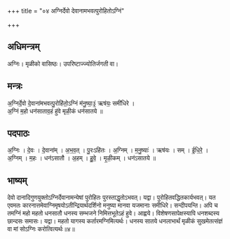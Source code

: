 +++
title = "०४ अग्निर्देवो देवानामभवत्पुरोहितोऽग्निं"

+++
## अधिमन्त्रम्
अग्निः। मृळीको वासिष्ठः। उपरिष्टाज्ज्योतिर्जगती वा।

## मन्त्रः
अ॒ग्निर्दे॒वो दे॒वाना॑मभवत्पु॒रोहि॑तो॒ऽग्निं म॑नु॒ष्या॒३॒॑ ऋष॑यः॒ समी॑धिरे ।  
अ॒ग्निं म॒हो धन॑साताव॒हं हु॑वे मृळी॒कं धन॑सातये ॥

## पदपाठः
अ॒ग्निः । दे॒वः । दे॒वाना॑म् । अ॒भ॒व॒त् । पु॒रःऽहि॑तः । अ॒ग्निम् । म॒नु॒ष्याः॑ । ऋष॑यः । सम् । ई॒धि॒रे॒ ।  
अ॒ग्निम् । म॒हः । धन॑ऽसातौ । अ॒हम् । हु॒वे॒ । मृ॒ळी॒कम् । धन॑ऽसातये ॥

## भाष्यम्
देवो दानादिगुणयुक्तोऽग्निर्देवानामन्येषां पुरोहितः पुरस्ताद्धृतोऽभवत्। यद्वा। पुरोहितवद्धितकार्यभवत्। यत एवमतः कारनात्तमेवाग्निमृषयोऽतीन्द्रियार्थदर्शिनो मनुष्या मानवा यजमानाः समीधिरे। सन्दीपयन्ति। अपि च तमग्निं महो महतो धनसातौ धनस्य सम्भजने निमित्तभूतेऽहं हुवे। आह्वये। विशेषणसापेक्षस्यापि धनशब्दस्य छान्दसः समासः। यद्वा। महतो यागस्य कर्तारमग्निमित्यर्थः। धनस्य सातये धनलाभार्थं मृळीकं सुखमेतत्संज्ञं वा मां सोऽग्निः करोत्वित्यर्थः॥४॥